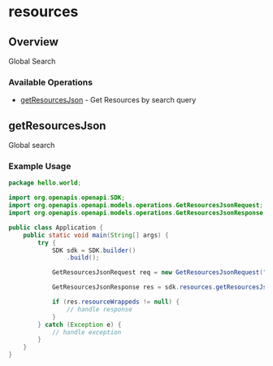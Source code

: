 # resources

## Overview

Global Search

### Available Operations

* [getResourcesJson](#getresourcesjson) - Get Resources by search query

## getResourcesJson

Global search

### Example Usage

```java
package hello.world;

import org.openapis.openapi.SDK;
import org.openapis.openapi.models.operations.GetResourcesJsonRequest;
import org.openapis.openapi.models.operations.GetResourcesJsonResponse;

public class Application {
    public static void main(String[] args) {
        try {
            SDK sdk = SDK.builder()
                .build();

            GetResourcesJsonRequest req = new GetResourcesJsonRequest("tenetur");            

            GetResourcesJsonResponse res = sdk.resources.getResourcesJson(req);

            if (res.resourceWrappeds != null) {
                // handle response
            }
        } catch (Exception e) {
            // handle exception
        }
    }
}
```

